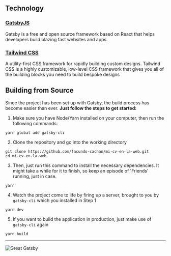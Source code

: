 ## Technology

### [GatsbyJS](https://www.gatsbyjs.org/)

Gatsby is a free and open source framework based on React that helps developers build blazing fast websites and apps.

### [Tailwind CSS](https://tailwindcss.com/)

A utility-first CSS framework for rapidly building custom designs. Tailwind CSS is a highly customizable, low-level CSS framework that gives you all of the building blocks you need to build bespoke designs

## Building from Source

Since the project has been set up with Gatsby, the build process has become easier than ever.
**Just follow the steps to get started:**

1. Make sure you have Node/Yarn installed on your computer, then run the following commands:

```console
yarn global add gatsby-cli
```

2. Clone the repository and go into the working directory

```console
git clone https://github.com/facundo-cachan/mi-cv-en-la-web.git
cd mi-cv-en-la-web
```

3. Then, just run this command to install the necessary dependencies. It might take a while for it to finish, so keep an episode of 'Friends' running, just in case.

```console
yarn
```

4. Watch the project come to life by firing up a server, brought to you by `gatsby-cli` which you installed in Step 1

```console
yarn dev
```

5. If you want to build the application in production, just make use of `gatsby-cli` again

```console
yarn build
```

---

![Great Gatsby](https://i.imgur.com/Dr8j5iv.gif)
